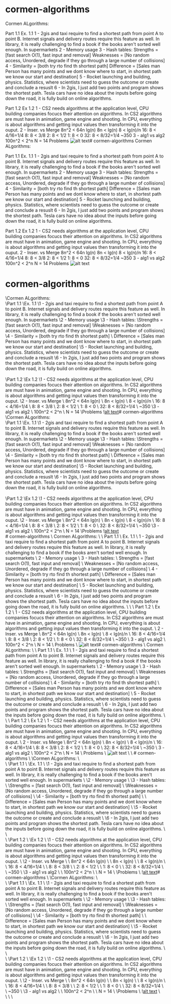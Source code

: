 # cormen-algorithms
Cormen ALgorithms:

Part 1.1
Ex. 1.1
1 - 2gis and taxi require to find a shortest path from point A to point B. Internet signals and delivery routes require this feature as well. In library, it is really challenging to find a book if the books aren't sorted well enough. In supermarkets
2 - Memory usage
3 - Hash tables:
Strengths = [fast search O(1), fast input and removal]
Weaknesses = [No random access, Unordered, degrade if they go through a large number of collisions]
4 - Similarity = [both try rto find th shortest path]
    Difference = [Sales man Person has many points and we dont know where to start, in shortest path we know our start and destination]
5 - Rocket launching and building, physics. Statistics, where scientists need to guess the outcome or create and conclude a resuslt
6 - In 2gis, I just add two points and program shows the shortest path. Tesla cars have no idea about the inputs before going down the road, it is fully build on online algorithms.


Part 1.2
Ex 1.2
1 - CS2 needs algorithms at the application level, CPU building companies focucs their attention on algorithms. In CS2 algorithms are must have in animation, game engine and shooting. In CPU, everything is about algorithms and getting input values then transforming it into the ouput.
2 - 	Inser. vs Merge
	8n^2 < 64n lg(n)
    	8n < lg(n)
	8 < lg(n)/n
	16: 8 < 4/16=1/4
	8: 8 < 3/8
	2: 8 < 1/2
	1: 8 < 0
	32: 8 < 8/32=1/4
	~350
3 - 	alg1 vs alg2
	100n^2 < 2^n
	N = 14
Problems
![alt text](image.png)# cormen-algorithms
Cormen ALgorithms:

Part 1.1
Ex. 1.1
1 - 2gis and taxi require to find a shortest path from point A to point B. Internet signals and delivery routes require this feature as well. In library, it is really challenging to find a book if the books aren't sorted well enough. In supermarkets
2 - Memory usage
3 - Hash tables:
Strengths = [fast search O(1), fast input and removal]
Weaknesses = [No random access, Unordered, degrade if they go through a large number of collisions]
4 - Similarity = [both try rto find th shortest path]
    Difference = [Sales man Person has many points and we dont know where to start, in shortest path we know our start and destination]
5 - Rocket launching and building, physics. Statistics, where scientists need to guess the outcome or create and conclude a resuslt
6 - In 2gis, I just add two points and program shows the shortest path. Tesla cars have no idea about the inputs before going down the road, it is fully build on online algorithms.


Part 1.2
Ex 1.2
1 - CS2 needs algorithms at the application level, CPU building companies focucs their attention on algorithms. In CS2 algorithms are must have in animation, game engine and shooting. In CPU, everything is about algorithms and getting input values then transforming it into the ouput.
2 - 	Inser. vs Merge
	8n^2 < 64n lg(n)
    	8n < lg(n)
	8 < lg(n)/n
	16: 8 < 4/16=1/4
	8: 8 < 3/8
	2: 8 < 1/2
	1: 8 < 0
	32: 8 < 8/32=1/4
	~350
3 - 	alg1 vs alg2
	100n^2 < 2^n
	N = 14
Problems
![alt text](image.png)

# cormen-algorithms
 \Cormen ALgorithms:
 \
 \Part 1.1
 \Ex. 1.1
 \1 - 2gis and taxi require to find a shortest path from point A to point B. Internet signals and delivery routes require this feature as well. In library, it is really challenging to find a book if the books aren't sorted well enough. In supermarkets
 \2 - Memory usage
 \3 - Hash tables:
 \Strengths = [fast search O(1), fast input and removal]
 \Weaknesses = [No random access, Unordered, degrade if they go through a large number of collisions]
 \4 - Similarity = [both try rto find th shortest path]
 \    Difference = [Sales man Person has many points and we dont know where to start, in shortest path we know our start and destination]
 \5 - Rocket launching and building, physics. Statistics, where scientists need to guess the outcome or create and conclude a resuslt
 \6 - In 2gis, I just add two points and program shows the shortest path. Tesla cars have no idea about the inputs before going down the road, it is fully build on online algorithms.
 \
 \
 \Part 1.2
 \Ex 1.2
 \1 - CS2 needs algorithms at the application level, CPU building companies focucs their attention on algorithms. In CS2 algorithms are must have in animation, game engine and shooting. In CPU, everything is about algorithms and getting input values then transforming it into the ouput.
 \2 - 	Inser. vs Merge
 \	8n^2 < 64n lg(n)
 \    	8n < lg(n)
 \	8 < lg(n)/n
 \	16: 8 < 4/16=1/4
 \	8: 8 < 3/8
 \	2: 8 < 1/2
 \	1: 8 < 0
 \	32: 8 < 8/32=1/4
 \	~350
 \3 - 	alg1 vs alg2
 \	100n^2 < 2^n
 \	N = 14
 \Problems
 \![alt text](image.png)# cormen-algorithms
 \Cormen ALgorithms:
 \
 \Part 1.1
 \Ex. 1.1
 \1 - 2gis and taxi require to find a shortest path from point A to point B. Internet signals and delivery routes require this feature as well. In library, it is really challenging to find a book if the books aren't sorted well enough. In supermarkets
 \2 - Memory usage
 \3 - Hash tables:
 \Strengths = [fast search O(1), fast input and removal]
 \Weaknesses = [No random access, Unordered, degrade if they go through a large number of collisions]
 \4 - Similarity = [both try rto find th shortest path]
 \    Difference = [Sales man Person has many points and we dont know where to start, in shortest path we know our start and destination]
 \5 - Rocket launching and building, physics. Statistics, where scientists need to guess the outcome or create and conclude a resuslt
 \6 - In 2gis, I just add two points and program shows the shortest path. Tesla cars have no idea about the inputs before going down the road, it is fully build on online algorithms.
 \
 \
 \Part 1.2
 \Ex 1.2
 \1 - CS2 needs algorithms at the application level, CPU building companies focucs their attention on algorithms. In CS2 algorithms are must have in animation, game engine and shooting. In CPU, everything is about algorithms and getting input values then transforming it into the ouput.
 \2 - 	Inser. vs Merge
 \	8n^2 < 64n lg(n)
 \    	8n < lg(n)
 \	8 < lg(n)/n
 \	16: 8 < 4/16=1/4
 \	8: 8 < 3/8
 \	2: 8 < 1/2
 \	1: 8 < 0
 \	32: 8 < 8/32=1/4
 \	~350
 \3 - 	alg1 vs alg2
 \	100n^2 < 2^n
 \	N = 14
 \Problems
 \![alt text](image.png)
 \
 \# cormen-algorithms
 \ Cormen ALgorithms:
 \ 
 \ Part 1.1
 \ Ex. 1.1
 \ 1 - 2gis and taxi require to find a shortest path from point A to point B. Internet signals and delivery routes require this feature as well. In library, it is really challenging to find a book if the books aren't sorted well enough. In supermarkets
 \ 2 - Memory usage
 \ 3 - Hash tables:
 \ Strengths = [fast search O(1), fast input and removal]
 \ Weaknesses = [No random access, Unordered, degrade if they go through a large number of collisions]
 \ 4 - Similarity = [both try rto find th shortest path]
 \     Difference = [Sales man Person has many points and we dont know where to start, in shortest path we know our start and destination]
 \ 5 - Rocket launching and building, physics. Statistics, where scientists need to guess the outcome or create and conclude a resuslt
 \ 6 - In 2gis, I just add two points and program shows the shortest path. Tesla cars have no idea about the inputs before going down the road, it is fully build on online algorithms.
 \ 
 \ 
 \ Part 1.2
 \ Ex 1.2
 \ 1 - CS2 needs algorithms at the application level, CPU building companies focucs their attention on algorithms. In CS2 algorithms are must have in animation, game engine and shooting. In CPU, everything is about algorithms and getting input values then transforming it into the ouput.
 \ 2 - 	Inser. vs Merge
 \ 	8n^2 < 64n lg(n)
 \     	8n < lg(n)
 \ 	8 < lg(n)/n
 \ 	16: 8 < 4/16=1/4
 \ 	8: 8 < 3/8
 \ 	2: 8 < 1/2
 \ 	1: 8 < 0
 \ 	32: 8 < 8/32=1/4
 \ 	~350
 \ 3 - 	alg1 vs alg2
 \ 	100n^2 < 2^n
 \ 	N = 14
 \ Problems
 \ ![alt text](image.png)# cormen-algorithms
 \ Cormen ALgorithms:
 \ 
 \ Part 1.1
 \ Ex. 1.1
 \ 1 - 2gis and taxi require to find a shortest path from point A to point B. Internet signals and delivery routes require this feature as well. In library, it is really challenging to find a book if the books aren't sorted well enough. In supermarkets
 \ 2 - Memory usage
 \ 3 - Hash tables:
 \ Strengths = [fast search O(1), fast input and removal]
 \ Weaknesses = [No random access, Unordered, degrade if they go through a large number of collisions]
 \ 4 - Similarity = [both try rto find th shortest path]
 \     Difference = [Sales man Person has many points and we dont know where to start, in shortest path we know our start and destination]
 \ 5 - Rocket launching and building, physics. Statistics, where scientists need to guess the outcome or create and conclude a resuslt
 \ 6 - In 2gis, I just add two points and program shows the shortest path. Tesla cars have no idea about the inputs before going down the road, it is fully build on online algorithms.
 \ 
 \ 
 \ Part 1.2
 \ Ex 1.2
 \ 1 - CS2 needs algorithms at the application level, CPU building companies focucs their attention on algorithms. In CS2 algorithms are must have in animation, game engine and shooting. In CPU, everything is about algorithms and getting input values then transforming it into the ouput.
 \ 2 - 	Inser. vs Merge
 \ 	8n^2 < 64n lg(n)
 \     	8n < lg(n)
 \ 	8 < lg(n)/n
 \ 	16: 8 < 4/16=1/4
 \ 	8: 8 < 3/8
 \ 	2: 8 < 1/2
 \ 	1: 8 < 0
 \ 	32: 8 < 8/32=1/4
 \ 	~350
 \ 3 - 	alg1 vs alg2
 \ 	100n^2 < 2^n
 \ 	N = 14
 \ Problems
 \ ![alt text](image.png)
 \ 
 \ # cormen-algorithms
 \  \Cormen ALgorithms:
 \  \
 \  \Part 1.1
 \  \Ex. 1.1
 \  \1 - 2gis and taxi require to find a shortest path from point A to point B. Internet signals and delivery routes require this feature as well. In library, it is really challenging to find a book if the books aren't sorted well enough. In supermarkets
 \  \2 - Memory usage
 \  \3 - Hash tables:
 \  \Strengths = [fast search O(1), fast input and removal]
 \  \Weaknesses = [No random access, Unordered, degrade if they go through a large number of collisions]
 \  \4 - Similarity = [both try rto find th shortest path]
 \  \    Difference = [Sales man Person has many points and we dont know where to start, in shortest path we know our start and destination]
 \  \5 - Rocket launching and building, physics. Statistics, where scientists need to guess the outcome or create and conclude a resuslt
 \  \6 - In 2gis, I just add two points and program shows the shortest path. Tesla cars have no idea about the inputs before going down the road, it is fully build on online algorithms.
 \  \
 \  \
 \  \Part 1.2
 \  \Ex 1.2
 \  \1 - CS2 needs algorithms at the application level, CPU building companies focucs their attention on algorithms. In CS2 algorithms are must have in animation, game engine and shooting. In CPU, everything is about algorithms and getting input values then transforming it into the ouput.
 \  \2 - 	Inser. vs Merge
 \  \	8n^2 < 64n lg(n)
 \  \    	8n < lg(n)
 \  \	8 < lg(n)/n
 \  \	16: 8 < 4/16=1/4
 \  \	8: 8 < 3/8
 \  \	2: 8 < 1/2
 \  \	1: 8 < 0
 \  \	32: 8 < 8/32=1/4
 \  \	~350
 \  \3 - 	alg1 vs alg2
 \  \	100n^2 < 2^n
 \  \	N = 14
 \  \Problems
 \  \![alt text](image.png)# cormen-algorithms
 \  \Cormen ALgorithms:
 \  \
 \  \Part 1.1
 \  \Ex. 1.1
 \  \1 - 2gis and taxi require to find a shortest path from point A to point B. Internet signals and delivery routes require this feature as well. In library, it is really challenging to find a book if the books aren't sorted well enough. In supermarkets
 \  \2 - Memory usage
 \  \3 - Hash tables:
 \  \Strengths = [fast search O(1), fast input and removal]
 \  \Weaknesses = [No random access, Unordered, degrade if they go through a large number of collisions]
 \  \4 - Similarity = [both try rto find th shortest path]
 \  \    Difference = [Sales man Person has many points and we dont know where to start, in shortest path we know our start and destination]
 \  \5 - Rocket launching and building, physics. Statistics, where scientists need to guess the outcome or create and conclude a resuslt
 \  \6 - In 2gis, I just add two points and program shows the shortest path. Tesla cars have no idea about the inputs before going down the road, it is fully build on online algorithms.
 \  \
 \  \
 \  \Part 1.2
 \  \Ex 1.2
 \  \1 - CS2 needs algorithms at the application level, CPU building companies focucs their attention on algorithms. In CS2 algorithms are must have in animation, game engine and shooting. In CPU, everything is about algorithms and getting input values then transforming it into the ouput.
 \  \2 - 	Inser. vs Merge
 \  \	8n^2 < 64n lg(n)
 \  \    	8n < lg(n)
 \  \	8 < lg(n)/n
 \  \	16: 8 < 4/16=1/4
 \  \	8: 8 < 3/8
 \  \	2: 8 < 1/2
 \  \	1: 8 < 0
 \  \	32: 8 < 8/32=1/4
 \  \	~350
 \  \3 - 	alg1 vs alg2
 \  \	100n^2 < 2^n
 \  \	N = 14
 \  \Problems
 \  \![alt text](image.png)
 \  \
 \  \ \ 